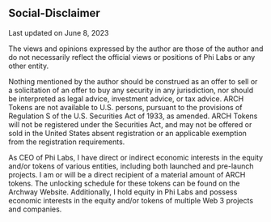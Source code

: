 ## Social-Disclaimer

Last updated on June 8, 2023

The views and opinions expressed by the author are those of the author and do not necessarily reflect the official views or positions of Phi Labs or any other entity.

Nothing mentioned by the author should be construed as an offer to sell or a solicitation of an offer to buy any security in any jurisdiction, nor should be interpreted as legal advice, investment advice, or tax advice.  ARCH Tokens are not available to U.S. persons, pursuant to the provisions of Regulation S of the U.S. Securities Act of 1933, as amended. ARCH Tokens will not be registered under the Securities Act, and may not be offered or sold in the United States absent registration or an applicable exemption from the registration requirements.

As CEO of Phi Labs, I have direct or indirect economic interests in the equity and/or tokens of various entities, including both launched and pre-launch projects. I am or will be a direct recipient of a material amount of ARCH tokens. The unlocking schedule for these tokens can be found on the Archway Website. Additionally, I hold equity in Phi Labs and possess economic interests in the equity and/or tokens of multiple Web 3 projects and companies.
